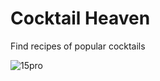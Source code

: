 # Cocktail Heaven
Find recipes of popular cocktails

![15pro](https://github.com/sivokhinK/cocktail-heaven/assets/93354056/fcc4f7ca-ff19-4a26-af72-06a8a586408c)

